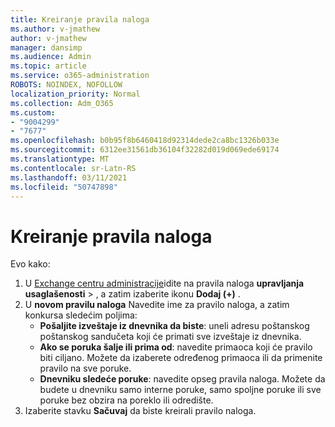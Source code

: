 ```yaml
---
title: Kreiranje pravila naloga
ms.author: v-jmathew
author: v-jmathew
manager: dansimp
ms.audience: Admin
ms.topic: article
ms.service: o365-administration
ROBOTS: NOINDEX, NOFOLLOW
localization_priority: Normal
ms.collection: Adm_O365
ms.custom:
- "9004299"
- "7677"
ms.openlocfilehash: b0b95f8b6460418d92314dede2ca8bc1326b033e
ms.sourcegitcommit: 6312ee31561db36104f32282d019d069ede69174
ms.translationtype: MT
ms.contentlocale: sr-Latn-RS
ms.lasthandoff: 03/11/2021
ms.locfileid: "50747898"
---
```

# <a name="create-a-journal-rule"></a>Kreiranje pravila naloga

Evo kako:

1. U [Exchange centru administracije](https://go.microsoft.com/fwlink/p/?linkid=2059104)idite na pravila naloga **upravljanja usaglašenosti**  >  , a zatim izaberite ikonu **Dodaj (+)** .
2. U **novom pravilu naloga** Navedite ime za pravilo naloga, a zatim konkursa sledećim poljima:  
    - **Pošaljite izveštaje iz dnevnika da biste**: uneli adresu poštanskog poštanskog sandučeta koji će primati sve izveštaje iz dnevnika.  
    - **Ako se poruka šalje ili prima od**: navedite primaoca koji će pravilo biti ciljano. Možete da izaberete određenog primaoca ili da primenite pravilo na sve poruke.  
    - **Dnevniku sledeće poruke**: navedite opseg pravila naloga. Možete da budete u dnevniku samo interne poruke, samo spoljne poruke ili sve poruke bez obzira na poreklo ili odredište.
3. Izaberite stavku **Sačuvaj** da biste kreirali pravilo naloga.
